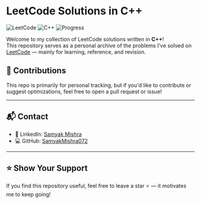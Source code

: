 # LeetCode Solutions in C++

![LeetCode](https://img.shields.io/badge/LeetCode-Solutions-orange)
![C++](https://img.shields.io/badge/Language-C%2B%2B-blue)
![Progress](https://img.shields.io/badge/Progress-Ongoing-yellow)

Welcome to my collection of LeetCode solutions written in **C++**!  
This repository serves as a personal archive of the problems I’ve solved on [LeetCode](https://leetcode.com/Samyak072/) — mainly for learning, reference, and revision.

## 🤝 Contributions

This repo is primarily for personal tracking, but if you'd like to contribute or suggest optimizations, feel free to open a pull request or issue!

---

## 📬 Contact

- 💼 LinkedIn: [Samyak Mishra](https://www.linkedin.com/in/samyak-mishra072/)  
- 💻 GitHub: [SamyakMishra072](https://github.com/SamyakMishra072)

---

## ⭐️ Show Your Support

If you find this repository useful, feel free to leave a star ⭐️ — it motivates me to keep going!
